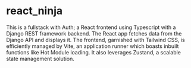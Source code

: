 # react_ninja
This is a fullstack with Auth; a React frontend using Typescript with a Django REST framework backend. The React app fetches data from the Django API and displays it. 
The frontend, garnished with Tailwind CSS, is efficiently managed by Vite, an application runner which boasts inbuilt functions like Hot Module loading.
It also leverages Zustand, a scalable state management solution.
